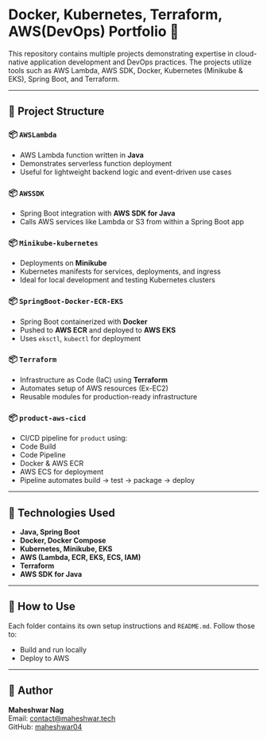 # Docker, Kubernetes, Terraform, AWS(DevOps) Portfolio 🚀

This repository contains multiple projects demonstrating expertise in cloud-native application development and DevOps practices. The projects utilize tools such as AWS Lambda, AWS SDK, Docker, Kubernetes (Minikube & EKS), Spring Boot, and Terraform.

---

## 📁 Project Structure

### 📦 `AWSLambda`
- AWS Lambda function written in **Java**
- Demonstrates serverless function deployment
- Useful for lightweight backend logic and event-driven use cases

### 📦 `AWSSDK`
- Spring Boot integration with **AWS SDK for Java**
- Calls AWS services like Lambda or S3 from within a Spring Boot app

### 📦 `Minikube-kubernetes`
- Deployments on **Minikube**
- Kubernetes manifests for services, deployments, and ingress
- Ideal for local development and testing Kubernetes clusters

### 📦 `SpringBoot-Docker-ECR-EKS`
- Spring Boot containerized with **Docker**
- Pushed to **AWS ECR** and deployed to **AWS EKS**
- Uses `eksctl`, `kubectl` for deployment

### 📦 `Terraform`
- Infrastructure as Code (IaC) using **Terraform**
- Automates setup of AWS resources (Ex-EC2)
- Reusable modules for production-ready infrastructure

### 📦 `product-aws-cicd`
 - CI/CD pipeline for `product` using:
 - Code Build
 - Code Pipeline
 - Docker & AWS ECR
 - AWS ECS for deployment
 - Pipeline automates build → test → package → deploy

---

## 🧰 Technologies Used

- **Java, Spring Boot**
- **Docker, Docker Compose**
- **Kubernetes, Minikube, EKS**
- **AWS (Lambda, ECR, EKS, ECS, IAM)**
- **Terraform**
- **AWS SDK for Java**
---

## 🔧 How to Use

Each folder contains its own setup instructions and `README.md`. Follow those to:
- Build and run locally
- Deploy to AWS
---

## 📌 Author

**Maheshwar Nag**  
Email: contact@maheshwar.tech\
GitHub: [maheshwar04](https://github.com/maheshwar04)


 
